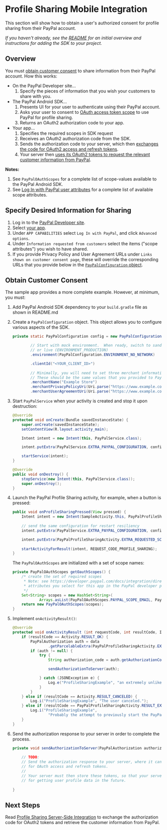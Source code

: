 Profile Sharing Mobile Integration
==================================

This section will show how to obtain a user's authorized consent for profile sharing from their PayPal account.

_If you haven't already, see the [README](../README.md) for an initial overview and instructions for adding the SDK to your project._


Overview
--------

You must [obtain customer consent](#obtain-customer-consent) to share information from their PayPal account. How this works:

* On the PayPal Developer site...
    1. Specify the pieces of information that you wish your customers to share with you.
* The PayPal Android SDK...
    1. Presents UI for your user to authenticate using their PayPal account.
    2. Asks your user to consent to [OAuth access token scope](http://tools.ietf.org/html/rfc6749#page-23) to use PayPal for profile sharing.
    3. Returns an OAuth2 authorization code to your app.
* Your app...
    1. Specifies the required scopes in SDK request
    2. Receives an OAuth2 authorization code from the SDK.
    3. Sends the authorization code to your server, which then [exchanges the code for OAuth2 access and refresh tokens](profile_sharing_server.md#obtain-oauth2-tokens).
    4. Your server then [uses its OAuth2 tokens to request the relevant customer information from PayPal](profile_sharing_server.md).

**Notes:**  
1. See `PayPalOAuthScopes` for a complete list of scope-values available to the PayPal Android SDK.  
2. See [Log In with PayPal user attributes](https://developer.paypal.com/docs/integration/direct/identity/attributes/) for a complete list of available scope attributes.


Specify Desired Information for Sharing
---------------------------------------

1. Log in to the [PayPal Developer site](https://developer.paypal.com).
2. Select [your app](https://developer.paypal.com/webapps/developer/applications/myapps).
3. Under `APP CAPABILITIES` select `Log In with PayPal`, and click `Advanced options`.
4. Under `Information requested from customers` select the items ("scope attributes") you wish to have shared.
5. If you provide Privacy Policy and User Agreement URLs under `Links shown on customer consent page`, these will override the corresponding  URLs that you provide below in the [`PayPalConfiguration` object](#obtain-customer-consent).


Obtain Customer Consent
-----------------------

The sample app provides a more complete example. However, at minimum, you must:

1. Add PayPal Android SDK dependency to your `build.gradle` file as shown in README.md

1. Create a `PayPalConfiguration` object.  This object allows you to configure various aspects of the SDK.

	```java
	private static PayPalConfiguration config = new PayPalConfiguration()

			// Start with mock environment.  When ready, switch to sandbox (ENVIRONMENT_SANDBOX)
			// or live (ENVIRONMENT_PRODUCTION)
            .environment(PayPalConfiguration.ENVIRONMENT_NO_NETWORK)

            .clientId("<YOUR_CLIENT_ID>")
            
            // Minimally, you will need to set three merchant information properties.
    		// These should be the same values that you provided to PayPal when you registered your app.
            .merchantName("Example Store")
            .merchantPrivacyPolicyUri(Uri.parse("https://www.example.com/privacy"))
            .merchantUserAgreementUri(Uri.parse("https://www.example.com/legal"));
	```

2. Start `PayPalService` when your activity is created and stop it upon destruction:

    ```java
    @Override
    protected void onCreate(Bundle savedInstanceState) {
        super.onCreate(savedInstanceState);
        setContentView(R.layout.activity_main);

        Intent intent = new Intent(this, PayPalService.class);

        intent.putExtra(PayPalService.EXTRA_PAYPAL_CONFIGURATION, config);

        startService(intent);
    }

    @Override
    public void onDestroy() {
        stopService(new Intent(this, PayPalService.class));
        super.onDestroy();
    }
    ```

3. Launch the PayPal Profile Sharing activity, for example, when a button is pressed:

    ```java
    public void onProfileSharingPressed(View pressed) {
        Intent intent = new Intent(SampleActivity.this, PayPalProfileSharingActivity.class);
        
        // send the same configuration for restart resiliency
        intent.putExtra(PayPalService.EXTRA_PAYPAL_CONFIGURATION, config);

        intent.putExtra(PayPalProfileSharingActivity.EXTRA_REQUESTED_SCOPES, getOauthScopes());
        
        startActivityForResult(intent, REQUEST_CODE_PROFILE_SHARING);
    }
    ```
    
    The `PayPalOAuthScopes` are initialized with a set of scope names:
    
    ```java
    private PayPalOAuthScopes getOauthScopes() {
        /* create the set of required scopes
         * Note: see https://developer.paypal.com/docs/integration/direct/identity/attributes/ for mapping between the
         * attributes you select for this app in the PayPal developer portal and the scopes required here.
         */
        Set<String> scopes = new HashSet<String>(
                Arrays.asList(PayPalOAuthScopes.PAYPAL_SCOPE_EMAIL, PayPalOAuthScopes.PAYPAL_SCOPE_ADDRESS) );
        return new PayPalOAuthScopes(scopes);
    }
    ```

4. Implement `onActivityResult()`:

    ```java
    @Override
    protected void onActivityResult (int requestCode, int resultCode, Intent data) {
        if (resultCode == Activity.RESULT_OK) {
            PayPalAuthorization auth = data
                    .getParcelableExtra(PayPalProfileSharingActivity.EXTRA_RESULT_AUTHORIZATION);
            if (auth != null) {
                try {
                    String authorization_code = auth.getAuthorizationCode();

                    sendAuthorizationToServer(auth);

                } catch (JSONException e) {
                    Log.e("ProfileSharingExample", "an extremely unlikely failure occurred: ", e);
                }
            }
        } else if (resultCode == Activity.RESULT_CANCELED) {
            Log.i("ProfileSharingExample", "The user canceled.");
        } else if (resultCode == PayPalProfileSharingActivity.RESULT_EXTRAS_INVALID) {
            Log.i("ProfileSharingExample",
                    "Probably the attempt to previously start the PayPalService had an invalid PayPalConfiguration. Please see the docs.");
        }
    }
    ```

5. Send the authorization response to your server in order to complete the process.

    ```java
    private void sendAuthorizationToServer(PayPalAuthorization authorization) {
        
        // TODO:
        // Send the authorization response to your server, where it can exchange the authorization code
        // for OAuth access and refresh tokens.
        //
        // Your server must then store these tokens, so that your server code can use it
        // for getting user profile data in the future.
        
    }
    ```


Next Steps
----------

Read [Profile Sharing Server-Side Integration](profile_sharing_server.md) to exchange the authorization code for OAuth2 tokens and retrieve the customer information from PayPal.
